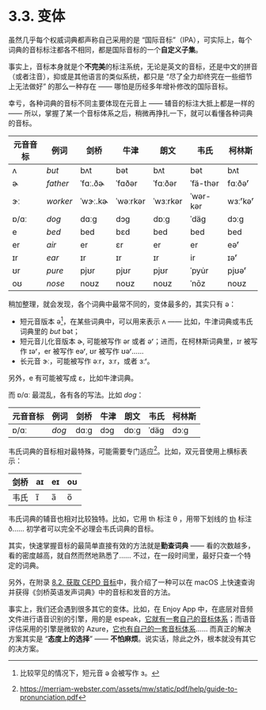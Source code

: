 # 3.3. 变体

虽然几乎每个权威词典都声称自己采用的是 “国际音标”（IPA），可实际上，每个词典的音标标注都各不相同，都是国际音标的一个**自定义子集**。

事实上，音标本身就是个**不完美**的标注系统，无论是英文的音标，还是中文的拼音（或者注音），抑或是其他语言的类似系统，都只是 “尽了全力却终究在一些细节上无法做好” 的那么一种存在 —— 哪怕是历经多年增补修改的国际音标。

幸亏，各种词典的音标不同主要体现在元音上 —— 辅音的标注大抵上都是一样的 —— 所以，掌握了某一个音标体系之后，稍微再挣扎一下，就可以看懂各种词典的音标。

| 元音音标                      | 例词     | 剑桥                             | 牛津                              | 朗文                              | 韦氏                              | 柯林斯                           |
| ----------------------------- | -------- | -------------------------------- | --------------------------------- | --------------------------------- | --------------------------------- | -------------------------------- |
| <span class="pho">ʌ</span>    | *but*    | <span class="pho">bʌt</span>     | <span class="pho">bət</span>      | <span class="pho">bʌt</span>      | <span class="pho">bət</span>      | <span class="pho">bʌt</span>     |
| <span class="pho">ɚ</span>    | *father* | <span class="pho">ˈfɑː.ðɚ</span> | <span class="pho">ˈfɑðər</span>   | <span class="pho">ˈfɑːðər</span>  | <span class="pho">ˈfä-thər</span> | <span class="pho">fɑːðəʳ</span>  |
| <span class="pho">ɝː</span>   | *worker* | <span class="pho">ˈwɝː.kɚ</span> | <span class="pho">ˈwəːrkər</span> | <span class="pho">ˈwɜːrkər</span> | <span class="pho">ˈwər-kər</span> | <span class="pho">wɜːʳkəʳ</span> |
| <span class="pho">ɒ/ɑː</span> | *dog*    | <span class="pho">dɑːɡ</span>    | <span class="pho">dɔɡ</span>      | <span class="pho">dɒːɡ</span>     | <span class="pho">ˈdäg</span>     | <span class="pho">dɔːg</span>    |
| <span class="pho">e</span>    | *bed*    | <span class="pho">bed</span>     | <span class="pho">bɛd</span>      | <span class="pho">bed</span>      | <span class="pho">bed</span>      | <span class="pho">bed</span>     |
| <span class="pho">er</span>   | *air*    | <span class="pho">er</span>      | <span class="pho">ɛr</span>       | <span class="pho">er</span>       | <span class="pho">er</span>       | <span class="pho">eəʳ</span>     |
| <span class="pho">ɪr</span>   | *ear*    | <span class="pho">ɪr</span>      | <span class="pho">ɪr</span>       | <span class="pho">ɪr</span>       | <span class="pho">ir</span>       | <span class="pho">ɪəʳ</span>     |
| <span class="pho">ʊr</span>   | *pure*   | <span class="pho">pjʊr</span>    | <span class="pho">pjʊr</span>     | <span class="pho">pjʊr</span>     | <span class="pho">ˈpyu̇r</span>    | <span class="pho">pjʊəʳ</span>   |
| <span class="pho">oʊ</span>   | *nose*   | <span class="pho">noʊz</span>    | <span class="pho">noʊz</span>     | <span class="pho">noʊz</span>     | <span class="pho">ˈnōz</span>     | <span class="pho">noʊz</span>    |

稍加整理，就会发现，各个词典中最常不同的，变体最多的，其实只有 <span class="pho">ə</span>：

* 短元音版本 <span class="pho">ə</span>[^1]，在某些词典中，可以用来表示 <span class="pho">ʌ</span> —— 比如，牛津词典或韦氏词典里的 *but* <span class="pho alt">bət</span>；
* 短元音儿化音版本 <span class="pho">ɚ</span>, 可能被写作 <span class="pho">ər</span> 或者 <span class="pho">əʳ</span>；进而，在柯林斯词典里，<span class="pho">ɪr</span> 被写作 <span class="pho">ɪəʳ</span>，<span class="pho">er</span> 被写作 <span class="pho">eəʳ</span>, <span class="pho">ʊr</span> 被写作 <span class="pho">ʊəʳ</span>……
* 长元音 <span class="pho">ɝː</span>，可能被写作 <span class="pho">əːr</span>，<span class="pho">ɜːr</span>，或者 <span class="pho">ɜːʳ</span>。

另外，<span class="pho">e</span> 有可能被写成 <span class="pho">ɛ</span>，比如牛津词典。

而 <span class="pho">ɒ/ɑː</span> 最混乱，各有各的写法。比如 *dog*：

| 元音音标                      | 例词  | 剑桥                          | 牛津                         | 朗文                          | 韦氏                          | 柯林斯                        |
| ----------------------------- | ----- | ----------------------------- | ---------------------------- | ----------------------------- | ----------------------------- | ----------------------------- |
| <span class="pho">ɒ/ɑː</span> | *dog* | <span class="pho">dɑːɡ</span> | <span class="pho">dɔɡ</span> | <span class="pho">dɒːɡ</span> | <span class="pho">ˈdäg</span> | <span class="pho">dɔːg</span> |

韦氏词典的音标相对最特殊，可能需要专门适应[^2]。比如，双元音使用上横标表示：

| 剑桥 | <span class="pho">aɪ</span>  | <span class="pho">eɪ</span>  | <span class="pho">oʊ</span>  |
| ---- | --- | --- | --- |
| 韦氏 | <span class="pho">ɪ̅</span>   | <span class="pho">a̅</span>   | <span class="pho">o̅</span>   |

韦氏词典的辅音也相对比较独特。比如，它用 <span class="pho">th</span> 标注 <span class="pho">θ</span> ，用带下划线的 <u><span class="pho">th</span></u> 标注 <span class="pho">ð</span>…… 初学者可以完全不必理会韦氏词典的音标。

其实，快速掌握音标的最简单直接有效的方法就是**勤查词典** —— 看的次数越多，看的密度越高，就自然而然地熟悉了…… 不过，在一段时间里，最好只查一个特定的词典。

另外，在附录 [8.2. 获取 CEPD 音标](8.2-cepd-phonetics-and-sound)中，我介绍了一种可以在 macOS 上快速查询并获得《剑桥英语发声词典》中的音标和发音的方法。

事实上，我们还会遇到很多其它的变体。比如，在 Enjoy App 中，在底层对音频文件进行语音识别的引擎，用的是 espeak，[它就有一套自己的音标体系](https://github.com/espeak-ng/espeak-ng/blob/master/docs/phonemes.md)；而语音评估采用的引擎是微软的 Azure，[它也有自己的一套音标体系](https://learn.microsoft.com/en-us/azure/ai-services/speech-service/speech-ssml-phonetic-sets#section)…… 而真正的解决方案其实是 “**态度上的选择**” —— **不怕麻烦**。说实话，除此之外，根本就没有其它的决方案。

[^1]: 比较罕见的情况下，短元音 <span class="pho">ə</span> 会被写作 <span class="pho">ɜ</span>。
[^2]: https://merriam-webster.com/assets/mw/static/pdf/help/guide-to-pronunciation.pdf
